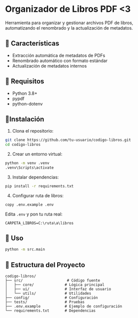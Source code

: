 #  Organizador de Libros PDF <3

Herramienta para organizar y gestionar archivos PDF de libros, automatizando el renombrado y la actualización de metadatos.

## 🩷 Características

- Extracción automática de metadatos de PDFs
- Renombrado automático con formato estándar
- Actualización de metadatos internos

## 🩷 Requisitos

- Python 3.8+
- pypdf
- python-dotenv

## 🩷Instalación

1. Clona el repositorio:
```bash
git clone https://github.com/tu-usuario/codigo-libros.git
cd codigo-libros
```

2. Crear un entorno virtual:
```bash
python -m venv .venv
.venv\Scripts\activate
```

3. Instalar dependencias:
```bash
pip install -r requirements.txt
```

4. Configurar ruta de libros:
```bash
copy .env.example .env
```
Edita `.env` y pon tu ruta real:
```
CARPETA_LIBROS=C:\ruta\a\libros
```

## 🩷 Uso

```bash
python -m src.main
```

## 📁 Estructura del Proyecto

```
codigo-libros/
├── src/                    # Código fuente
│   ├── core/              # Lógica principal
│   ├── ui/                # Interfaz de usuario
│   └── utils/             # Utilidades
├── config/                # Configuración
├── tests/                 # Pruebas
├── .env.example           # Ejemplo de configuración
└── requirements.txt       # Dependencias
```

